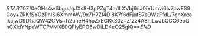 $START$0Z/0eGHs4wSbguJqJXs8H3pPZgT4m1LXVbj6/iJ0iYUmvi6Iv7pwES9Coy+ZRKfSYCzPhISj6XmmAW/9x7H7ZI4Di8K7f6dFjufS7sDWzFfdL/7gnXrcaIkcjwD9D1/JQW42CMs+h2uheH4hoZxEGKk30z+Ztzz4A8hlLwJbCCC6eoUhCXldYNpeWTCPVMXE0QFlyEPO6wDiLD4eO25glQ==$END$